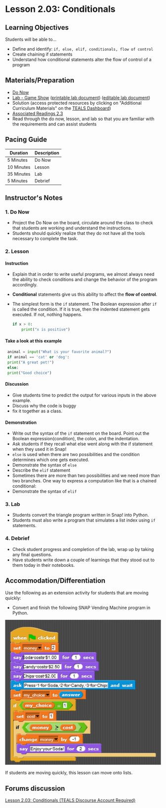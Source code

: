 # Lesson 2.03: Conditionals

## Learning Objectives

Students will be able to...

* Define and identify: `if, else, elif, conditionals, flow of control`
* Create chaining if statements
* Understand how conditional statements alter the flow of control of a program

## Materials/Preparation

* [Do Now][]
* [Lab - Game Show][] ([printable lab document][]) ([editable lab document][])
* Solution (access protected resources by clicking on "Additional Curriculum Materials" on the [TEALS Dashboard][])
* [Associated Readings 2.3](https://tealsk12.github.io/2nd-semester-introduction-to-computer-science/readings.md.html#associatedreadings/2.3)
* Read through the do now, lesson, and lab so that you are familiar with the requirements and can assist students

## Pacing Guide

| **Duration**   | **Description** |
| ---------- | ----------- |
| 5 Minutes  | Do Now      |
| 10 Minutes | Lesson      |
| 35 Minutes | Lab         |
| 5 Minutes | Debrief  |

## Instructor's Notes

### 1. Do Now

* Project the Do Now on the board, circulate around the class to check that students are working and understand the instructions.
* Students should quickly realize that they do not have all the tools necessary to complete the task.
  
### 2. Lesson

#### Instruction

* Explain that in order to write useful programs, we almost always need the ability to check conditions and change the behavior of the program accordingly.
* **Conditional** statements give us this ability to affect the **flow of control**.
* The simplest form is the `if` statement. The Boolean expression after `if` is called the condition. If it is true, then the indented statement gets executed. If not, nothing happens.

    ```python
    if x > 0:
        print("x is positive")
    ```

#### Take a look at this example

   ```python
    animal = input("What is your favorite animal?")
    if animal == 'cat' or 'dog':
    print("A great pet!")
    else:
    print("Good choice")
   ```

#### Discussion

* Give students time to predict the output for various inputs in the above example.
* Discuss why the code is buggy
* fix it together as a class.

#### Demonstration

* Write out the syntax of the `if` statement on the board. Point out the Boolean expression(condition), the colon, and the indentation.
* Ask students if they recall what else went along with the if statement when they used it in Snap!
* `else` is used when there are two possibilities and the condition determines which one gets executed.
* Demonstrate the syntax of `else`
* Describe the `elif` statement
* Sometimes there are more than two possibilities and we need more than two branches. One way to express a computation like that is a chained conditional:
* Demonstrate the syntax of `elif`

### 3. Lab

* Students convert the triangle program written in Snap! into Python.
* Students must also write a program that simulates a list index using `if` statements.

### 4. Debrief

* Check student progress and completion of the lab, wrap up by taking any final questions.
* Have students write down a couple of learnings that they stood out to them today in their notebooks.

## Accommodation/Differentiation

Use the following as an extension activity for students that are moving quickly:

* Convert and finish the following SNAP Vending Machine program in Python.

![Vending Machine](python_2.04_vending_machine.png)

If students are moving quickly, this lesson can move onto lists.

## Forums discussion

[Lesson 2.03: Conditionals (TEALS Discourse Account Required)](https://forums.tealsk12.org/c/2nd-semester-unit-2/lesson-2-03-conditionals)

[Do Now]:do_now.md
[Lab - Game Show]:lab.md
[TEALS Dashboard]:http://www.tealsk12.org/dashboard

[printable lab document]: https://github.com/TEALSK12/2nd-semester-introduction-to-computer-science/raw/master/units/2_unit/03_lesson/lab.pdf
[editable lab document]: https://github.com/TEALSK12/2nd-semester-introduction-to-computer-science/raw/master/units/2_unit/03_lesson/lab.docx
